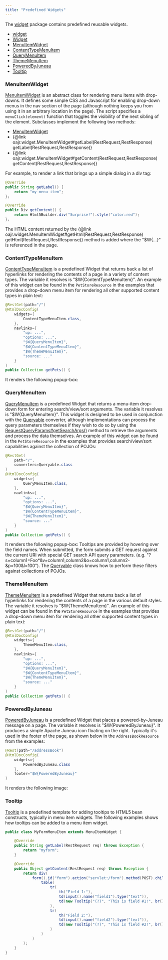 ```yaml
---
title: "Predefined Widgets"
---
```


The [widget](../apidocs/org/apache/juneau/rest/widget.html) package contains predefined reusable widgets.
- [widget](../apidocs/org/apache/juneau/rest/widget.html)
- [Widget](../apidocs/org/apache/juneau/rest/widget/Widget.html)
- [MenuItemWidget](../apidocs/org/apache/juneau/rest/widget/MenuItemWidget.html)
- [ContentTypeMenuItem](../apidocs/org/apache/juneau/rest/widget/ContentTypeMenuItem.html)
- [QueryMenuItem](../apidocs/org/apache/juneau/rest/widget/QueryMenuItem.html)
- [ThemeMenuItem](../apidocs/org/apache/juneau/rest/widget/ThemeMenuItem.html)
- [PoweredByJuneau](../apidocs/org/apache/juneau/rest/widget/PoweredByJuneau.html)
- [Tooltip](../apidocs/org/apache/juneau/rest/widget/Tooltip.html)

### MenuItemWidget

[MenuItemWidget](../apidocs/org/apache/juneau/rest/widget/MenuItemWidget.html) is an abstract class for rendering menu items with drop-downs.
It defines some simple CSS and Javascript for enabling drop-down menus in the nav section of the page (although nothing keeps you from using it in an arbitrary location in the page).
The script specifies a `menuClick(element)` function that toggles the visibility of the next sibling of the element.
Subclasses implement the following two methods:
- [MenuItemWidget](../apidocs/org/apache/juneau/rest/widget/MenuItemWidget.html)
- \{@link oajr.widget.MenuItemWidget#getLabel(RestRequest,RestResponse) getLabel(RestRequest,RestResponse)\}
- \{@link oajr.widget.MenuItemWidget#getContent(RestRequest,RestResponse) getContent(RestRequest,RestResponse)\}

For example, to render a link that brings up a simple dialog in a div tag:

```java
@Override
public String getLabel() {
    return "my-menu-item";
};

@Override
public Div getContent() {
    return Html5Builder.div("Surprise!").style("color:red");
};
```


The HTML content returned by the \{@link oajr.widget.MenuItemWidget#getHtml(RestRequest,RestResponse) getHtml(RestRequest,RestResponse)\} method is added where the "$W\{...\}" is referenced in the page.
### ContentTypeMenuItem

[ContentTypeMenuItem](../apidocs/org/apache/juneau/rest/widget/ContentTypeMenuItem.html) is a predefined Widget that returns back a list of hyperlinks for rendering the contents of a page in a variety of content types.
The variable it resolves is "$W\{ContentTypeMenuItem\}".
An example of this widget can be found in the `PetStoreResource` in the examples that provides a drop-down menu item for rendering all other supported content types in plain text:

```java
@RestGet(path="/")
@HtmlDocConfig(
    widgets={
        ContentTypeMenuItem.class,
    },
    navlinks={
        "up: ...",
        "options: ...",
        "$W{QueryMenuItem}",
        "$W{ContentTypeMenuItem}",
        "$W{ThemeMenuItem}",
        "source: ..."
    }
)
public Collection getPets() {
```


It renders the following popup-box:
### QueryMenuItem

[QueryMenuItem](../apidocs/org/apache/juneau/rest/widget/QueryMenuItem.html) is a predefined Widget that returns a menu-item drop-down form for entering search/view/sort arguments.
The variable it resolves is "$W\{QueryMenuItem\}".
This widget is designed to be used in conjunction with the [Queryable](../apidocs/org/apache/juneau/rest/converter/Queryable.html) converter, although implementations can process the query parameters themselves if they wish to do so by using the [RequestQueryParams#getSearchArgs()](../apidocs/org/apache/juneau/rest/httppart/RequestQueryParams.html#getSearchArgs()) method to retrieve the arguments and process the data themselves.
An example of this widget can be found in the `PetStoreResource` in the examples that provides search/view/sort capabilities against the collection of POJOs:

```java
@RestGet(
    path="/",
    converters=Queryable.class
)
@HtmlDocConfig(
    widgets={
        QueryMenuItem.class,
    },
    navlinks={
        "up: ...",
        "options: ...",
        "$W{QueryMenuItem}",
        "$W{ContentTypeMenuItem}",
        "$W{ThemeMenuItem}",
        "source: ..."
    }
)
public Collection getPets() {
```


It renders the following popup-box: Tooltips are provided by hovering over the field names.
When submitted, the form submits a GET request against the current URI with special GET search API query parameters.
(e.g.
"?s=column1=Foo*&v=column1,column2&o=column1,column2-&p=100&l=100").
The [Queryable](../apidocs/org/apache/juneau/rest/converter/Queryable.html) class knows how to perform these filters against collections of POJOs.
### ThemeMenuItem

[ThemeMenuItem](../apidocs/org/apache/juneau/rest/widget/ThemeMenuItem.html) is a predefined Widget that returns back a list of hyperlinks for rendering the contents of a page in the various default styles.
The variable it resolves is "$W\{ThemeMenuItem\}".
An example of this widget can be found in the `PetStoreResource` in the examples that provides a drop-down menu item for rendering all other supported content types in plain text:

```java
@RestGet(path="/")
@HtmlDocConfig(
    widgets={
        ThemeMenuItem.class,
    },
    navlinks={
        "up: ...",
        "options: ...",
        "$W{QueryMenuItem}",
        "$W{ContentTypeMenuItem}",
        "$W{ThemeMenuItem}",
        "source: ..."
    }
)
public Collection getPets() {
```


### PoweredByJuneau

[PoweredByJuneau](../apidocs/org/apache/juneau/rest/widget/PoweredByJuneau.html) is a predefined Widget that places a powered-by-Juneau message on a page.
The variable it resolves is "$W\{PoweredByJuneau\}".
It produces a simple Apache Juneau icon floating on the right.
Typically it's used in the footer of the page, as shown below in the `AddressBookResource` from the examples:

```java
@Rest(path="/addressBook")
@HtmlDocConfig(
    widgets={
        PoweredByJuneau.class
    },
    footer="$W{PoweredByJuneau}"
)
```


It renders the following image:
### Tooltip

[Tooltip](../apidocs/org/apache/juneau/rest/widget/Tooltip.html) is a predefined template for adding tooltips to HTML5 bean constructs, typically in menu item widgets.
The following examples shows how tooltips can be added to a menu item widget.

```java
public class MyFormMenuItem extends MenuItemWidget {

    @Override
    public String getLabel(RestRequest req) throws Exception {
        return "myform";
    }

    @Override
    public Object getContent(RestRequest req) throws Exception {
        return div(
            form().id("form").action("servlet:/form").method(POST).children(
                table(
                    tr(
                        th("Field 1:"),
                        td(input().name("field1").type("text")),
                        td(new Tooltip("(?)", "This is field #1!", br(), "(e.g. '", code("Foo"), "')"))
                    ),
                    tr(
                        th("Field 2:"),
                        td(input().name("field2").type("text")),
                        td(new Tooltip("(?)", "This is field #2!", br(), "(e.g. '", code("Bar"), "')"))
                    )
                )
            )
        );
    }
}

```
